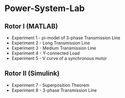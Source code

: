 # Power-System-Lab

## Rotor I (MATLAB)
* Experiment 1 -  pi-model of 3-phase Transmission Line
* Experiment 2 - Long Transmission Line
* Experiment 3 - Medium Transmission Line
* Experiment 4 - Y-connected Load
* Experiment 5 - V curve of a synchronous motor

## Rotor II (Simulink)
* Experiment 7 - Superposition Theorem
* Experiment 8 - 3-phase Transmission Line
